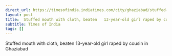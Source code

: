 ```yaml
---
direct_url: https://timesofindia.indiatimes.com/city/ghaziabad/stuffed-mouth-with-cloth-beaten-13-year-old-girl-raped-by-cousin-in-ghaziabad/articleshow/121351598.cms
layout: post
title:  Stuffed mouth with cloth, beaten   13-year-old girl raped by cousin in Ghaziabad
subtitle: Times of India
tags: []
---
```


 Stuffed mouth with cloth, beaten   13-year-old girl raped by cousin in Ghaziabad
